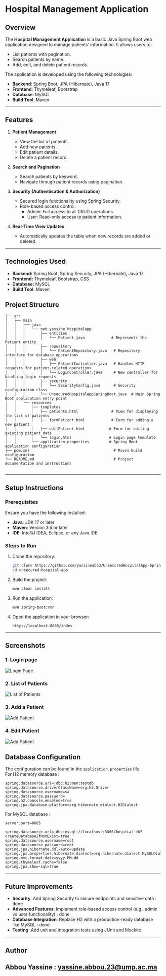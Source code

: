 # Hospital Management Application

## Overview
The **Hospital Management Application** is a basic Java Spring Boot web application designed to manage patients' information. It allows users to:
- List patients with pagination.
- Search patients by name.
- Add, edit, and delete patient records.

The application is developed using the following technologies:

- **Backend**: Spring Boot, JPA (Hibernate), Java 17
- **Frontend**: Thymeleaf, Bootstrap
- **Database**: MySQL
- **Build Tool**: Maven

---

## Features

1. **Patient Management**
    - View the list of patients.
    - Add new patients.
    - Edit patient details.
    - Delete a patient record.

2. **Search and Pagination**
    - Search patients by keyword.
    - Navigate through patient records using pagination.

3. **Security (Authentication & Authorization)**
    - Secured login functionality using Spring Security. 
    - Role-based access control:
       - Admin: Full access to all CRUD operations. 
       - User: Read-only access to patient information.

4. **Real-Time View Updates**
    - Automatically updates the table when new records are added or deleted.

---

## Technologies Used
  - **Backend:** Spring Boot, Spring Security, JPA (Hibernate), Java 17
  - **Frontend:** Thymeleaf, Bootstrap, CSS
  - **Database:** MySQL
  - **Build Tool:** Maven



## Project Structure

```
├── src
│   ├── main
│   │   ├── java
│   │   │   └── net.yassine.hospitalapp
│   │   │       ├── entities
│   │   │       │   └── Patient.java            # Represents the Patient entity
│   │   │       ├── repository
│   │   │       │   └── PatientRepository.java   # Repository interface for database operations
│   │   │       ├── web
│   │   │       │   ├── PatientController.java   # Handles HTTP requests for patient-related operations
│   │   │       │   └── LoginController.java     # New controller for handling login requests
│   │   │       ├── security
│   │   │       │   └── SecurityConfig.java      # Security configuration class
│   │   │       └── UnsecuredHospitalAppSpringBoot.java  # Main Spring Boot application entry point
│   │   └── resources
│   │       ├── templates
│   │       │   ├── patients.html               # View for displaying the list of patients
│   │       │   ├── formPatient.html            # Form for adding a new patient
│   │       │   ├── editPatient.html           # Form for editing existing patient data
│   │       │   └── login.html                 # Login page template
│   │       └── application.properties         # Spring Boot application configuration
├── pom.xml                                      # Maven build configuration
└── README.md                                    # Project documentation and instructions
                                   

```

---

## Setup Instructions

### Prerequisites
Ensure you have the following installed:
- **Java**: JDK 17 or later
- **Maven**: Version 3.6 or later
- **IDE**: IntelliJ IDEA, Eclipse, or any Java IDE

### Steps to Run
1. Clone the repository:
   ```bash
   git clone https://github.com/yassineab53/UnsecuredHospitalApp-SpringBoot
   cd unsecured-hospital-app
   ```
2. Build the project:
   ```bash
   mvn clean install
   ```
3. Run the application:
   ```bash
   mvn spring-boot:run
   ```
4. Open the application in your browser:
   ```
   http://localhost:8085/index
   ```

---

## Screenshots
### 1. Login page

![Login Page](./screenshots/login.png)

### 2. List of Patients

![List of Patients](./screenshots/patients1.png)

### 3. Add a Patient

![Add Patient](./screenshots/addPatient.png)

### 4. Edit Patient

![Add Patient](./screenshots/editPatient.png)



## Database Configuration
The configuration can be found in the `application.properties` file.<br>
For H2 memory database : 

```properties
spring.datasource.url=jdbc:h2:mem:testdb
spring.datasource.driverClassName=org.h2.Driver
spring.datasource.username=sa
spring.datasource.password=
spring.h2.console.enabled=true
spring.jpa.database-platform=org.hibernate.dialect.H2Dialect

```
For MySQL database :
```properties
server.port=8085

spring.datasource.url=jdbc:mysql://localhost:3306/hospital-db?createDatabaseIfNotExist=true
spring.datasource.username=root
spring.datasource.password=root
spring.jpa.hibernate.ddl-auto=update
spring.jpa.properties.hibernate.dialect=org.hibernate.dialect.MySQLDialect
spring.mvc.format.date=yyyy-MM-dd
spring.thymeleaf.cache=false
spring.jpa.show-sql=true

```

---

## Future Improvements

- **Security**: Add Spring Security to secure endpoints and sensitive data : done
- **Advanced Features**: Implement role-based access control (e.g., admin vs user functionality) : done
- **Database Integration**: Replace H2 with a production-ready database like MySQL : done
- **Testing**: Add unit and integration tests using JUnit and Mockito.

---

## Author
**Abbou Yassine** : yassine.abbou.23@ump.ac.ma
--
